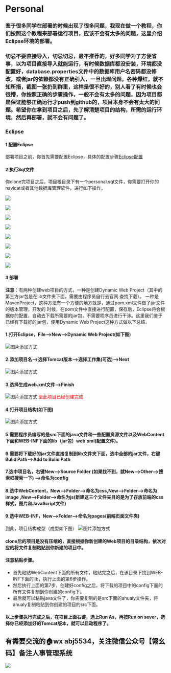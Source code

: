 # Personal
### 鉴于很多同学在部署的时候出现了很多问题，我现在做一个教程，你们按照这个教程来部署运行项目，应该不会有太多的问题，这里介绍Eclipse环境的部署。
### 切忌不要直接导入，切忌切忌，最不推荐的，好多同学为了方便省事，以为项目直接导入就能运行，有时候数据库都没安装，环境都没配置好，database.properties文件中的数据库用户名密码都没修改，或者jar的依赖都没有正确引入，一旦出现问题，各种爆红，就不知所措，截图一张扔到群里，这样是很不好的，别人看了有时候也会很懵，你按照正确的步骤操作，一般不会有太多的问题，因为项目都是保证能够正确运行才push到github的，项目本身不会有太大的问题。希望你在拿到项目之后，先了解清楚项目的结构，所需的运行环境，然后再部署，就不会有问题了。

### Eclipse
#### 1 配置Eclipse

部署项目之前，你首先需要配置Eclipse，具体的配置步骤[Eclipse配置](https://github.com/ahualy/Java-Tutorial/blob/master/Eclipse%E9%85%8D%E7%BD%AE.md)

#### 2  执行Sql文件

你clone完项目之后，项目根目录下有一个personal.sql文件，你需要打开你的navicat或者其他数据库管理软件，进行如下操作。

![](images/a.png)

![](images/b.png)

![](images/c.png)

![](images/d.png)

![](images/e.png)

![](images/f.png)

![](images/g.png)

![](images/h.png)

#### 3 部署

**注意**：有两种创建web项目的方式，一种是创建Dynamic Web Project（其中的第三方jar包是在lib文件夹下面，需要由程序员自行去官网 查找下载）。 一种是MavenProject，这种方法有一个方便的地方就是，通过pom.xml文件做了jar文件的版本管理，开发的 时候，在pom文件中直接进行配置，保存后，Eclipse将会根据你的配置，自动去下载所需要的jar包，不需要程序员进行干涉。这里我们鉴于已经有下载好的jar包，便用Dynamic Web Project这种方式做以下总结。

#### 1.打开Eclipse，File-->New-->Dynamic Web Project(如下图) 
   ![图片添加方式](https://github.com/zixi5534/LinuxAndJavaNote/blob/master/images/第一步，新建动态web项目.png) 
#### 2.添加项目名-->选择Tomcat版本-->选择工作集(可选)-->Next
   ![图片添加方式](https://github.com/zixi5534/LinuxAndJavaNote/blob/master/images/第一步，新建动态web项目01.png) 
#### 3.选择生成web.xml文件-->Finish  
   ![图片添加方式](https://github.com/zixi5534/LinuxAndJavaNote/blob/master/images/第一步，新建动态web项目02.png)
   <font color="red">至此项目已经创建完成</font> 
#### 4.打开项目结构(如下图) 
   ![图片添加方式](https://github.com/zixi5534/LinuxAndJavaNote/blob/master/images/第一步，新建动态web项目03.png)
#### 5.需要程序员编写的是src下面的java文件和一些配置资源文件以及WebContent下面和WEB-INF下面的lib（jar包）web.xml(配置文件)。 
#### 6.需要将下载好的jar文件直接复制到lib文件夹下面，选中全部的jar文件，右键Bulid Path-->Add to Bulid Path  
#### 7.选中项目名，右键New-->Source Folder (如果找不到，就New-->Other-->搜索框搜索一下) -->命名为config 
#### 8.选中WebContent，New-->Folder-->命名为css,New-->Folder-->命名为image ,New-->Folder-->命名为js(新建这三个文件夹目的是为了存放前端的css样式，图片和JavaScript文件)
#### 9.选中WEB-INF，New-->Folder-->命名为pages(前端页面文件夹)  
   到此，项目结构成型（成型如下图）
![图片添加方式](https://github.com/zixi5534/LinuxAndJavaNote/blob/master/images/第一步，新建动态web项目04.png)

#### clone后的项目是没有压缩的，直接根据你新创建的Web项目的目录结构，依次对应的将文件复制粘贴到你新建的项目中。
#### 注意粘贴步骤。
* 首先粘贴WebContent下面的所有文件，粘贴完之后，在该目录下找到WEB-INF下面的lib，执行上面的第6步操作。
* 然后执行上面的第7步，创建好config之后，将下载的项目中的config下面的所有文件复制到你创建的config下。
* 最后就可以粘贴java文件了，你需要复制的是src下面的ahualy文件夹，将ahualy复制粘贴到你创建的项目的src下面。

#### 以上步骤执行完成之后，在项目上面右键，选上Run As，再按Run on sever，选择你已经添加好的Tomcat版本，就可以启动程序了。

## 有需要交流的🏠wx abj5534，关注微信公众号【翎幺码】备注人事管理系统

![](images/qrcode_for_gh_12f50bd18152_258.jpg)
